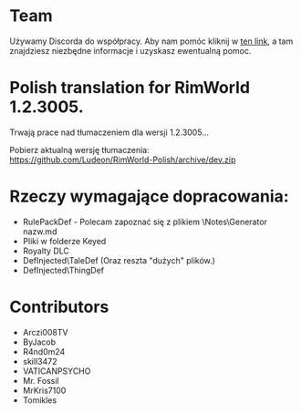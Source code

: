 # Team
Używamy Discorda do współpracy. Aby nam pomóc kliknij w [ten link](https://discord.gg/BPkDRh9), a tam znajdziesz niezbędne informacje i uzyskasz ewentualną pomoc.

# Polish translation for RimWorld 1.2.3005.
Trwają prace nad tłumaczeniem dla wersji 1.2.3005...  

Pobierz aktualną wersję tłumaczenia:  
https://github.com/Ludeon/RimWorld-Polish/archive/dev.zip

# Rzeczy wymagające dopracowania:  
* RulePackDef - Polecam zapoznać się z plikiem \Notes\Generator nazw.md
* Pliki w folderze Keyed
* Royalty DLC
* DefInjected\TaleDef (Oraz reszta "dużych" plików.)
* DefInjected\ThingDef

# Contributors
* Arczi008TV
* ByJacob
* R4nd0m24
* skill3472
* VATICANPSYCHO
* Mr. Fossil
* MrKris7100
* Tomikles